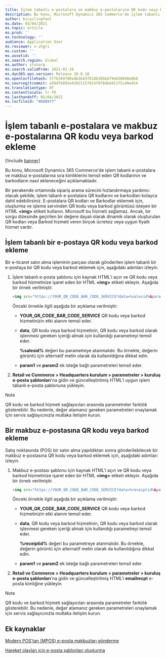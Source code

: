 ```yaml
---
title: İşlem tabanlı e-postalara ve makbuz e-postalarına QR kodu veya barkod ekleme
description: Bu konu, Microsoft Dynamics 365 Commerce'de işlem tabanlı e-postalara ve makbuz e-postalarına sıra kimliklerini temsil eden QR kodlarının ve barkodların nasıl ekleneceğini açıklamaktadır.
author: bicyclingfool
ms.date: 03/04/2021
ms.topic: article
ms.prod: ''
ms.technology: ''
audience: Application User
ms.reviewer: v-chgri
ms.custom: ''
ms.assetid: ''
ms.search.region: Global
ms.author: stuharg
ms.search.validFrom: 2021-02-16
ms.dyn365.ops.version: Release 10.0.18
ms.openlocfilehash: 5f7b349700a4b3b43f818b30bb479e630048e8b8
ms.sourcegitcommit: a58dfb892e43921157014f0784bd411f5c40e454
ms.translationtype: HT
ms.contentlocale: tr-TR
ms.lasthandoff: 05/04/2022
ms.locfileid: "8688977"
---
```

# <a name="add-a-qr-code-or-bar-code-to-transactional-and-receipt-emails"></a>İşlem tabanlı e-postalara ve makbuz e-postalarına QR kodu veya barkod ekleme

[!include [banner](includes/banner.md)]

Bu konu, Microsoft Dynamics 365 Commerce'de işlem tabanlı e-postalara ve makbuz e-postalarına sıra kimliklerini temsil eden QR kodlarının ve barkodların nasıl ekleneceğini açıklamaktadır.

Bir perakende ortamında sipariş arama sürecini hızlandırmaya yardımcı olacak şekilde, işlem tabanlı e-postalara QR kodlarını ve barkodları kolayca dahil edebilirsiniz. E-postalara QR kodları ve Barkodlar eklemek için, oluşturma ve işleme servinden QR kodu veya barkod görüntüsü isteyen bir HTML **\<img\>** etiketi kullanın. Microsoft bu hizmeti sağlamaz. Ancak, bir sorgu dizesinde geçirilen bir değere dayalı olarak dinamik olarak oluşturulan QR kodları veya Barkod hizmeti veren birçok ücretsiz veya uygun fiyatlı hizmet vardır.

## <a name="add-a-qr-code-or-bar-code-to-a-transactional-email"></a>İşlem tabanlı bir e-postaya QR kodu veya barkod ekleme

Bir e-ticaret satın alma işleminin parçası olarak gönderilen işlem tabanlı bir e-postaya bir QR kodu veya barkod eklemek için, aşağıdaki adımları izleyin.

1. İşlem tabanlı e-posta şablonu için kaynak HTML'i açın ve QR kodu veya barkod hizmetinize işaret eden bir HTML **\<img\>** etiketi ekleyin. Aşağıda bir örnek verilmiştir.

    ```HTML
    <img src="https://YOUR_QR_CODE_BAR_CODE_SERVICE?data=%salesid%&param1=value1&param2=value2" alt="%salesid%" />
    ```

    Önceki örnekle ilgili aşağıda bir açıklama verilmiştir:

    - **YOUR\_QR\_CODE\_BAR\_CODE\_SERVICE** QR kodu veya barkod hizmetinizin etki alanını temsil eder.
    - **data**, QR kodu veya barkod hizmetinin, QR kodu veya barkod olarak işlenmesi gereken içeriği almak için kullandığı parametreyi temsil eder.

        **%salesid%** değeri bu parametreye atanmalıdır. Bu örnekte, değerin görüntü için alternatif metin olarak da kullanıldığına dikkat edin.

    - **param1** ve **param2** ek isteğe bağlı parametreleri temsil eder.

1. **Retail ve Commerce \> Headquarters kurulum \> parametreler \> kuruluş e-posta şablonları**'na gidin ve güncelleştirilmiş HTML'i uygun işlem tabanlı e-posta şablonuna yükleyin.

> [!NOTE]
> QR kodu ve barkod hizmeti sağlayıcıları arasında parametreler farklılık gösterebilir. Bu nedenle, değer atamanız gereken parametreleri onaylamak için servis sağlayıcınızla mutlaka iletişim kurun.

## <a name="add-a-qr-code-or-bar-code-to-a-receipt-email"></a>Bir makbuz e-postasına QR kodu veya barkod ekleme 

Satış noktasında (POS) bir satın alma yapıldıktan sonra gönderilebilecek bir makbuz e-postasına QR kodu veya barkod eklemek için, aşağıdaki adımları izleyin.

1. Makbuz e-postası şablonu için kaynak HTML'i açın ve QR kodu veya barkod hizmetinize işaret eden bir HTML **\<img\>** etiketi ekleyin. Aşağıda bir örnek verilmiştir.

    ```HTML
    <img src="https://YOUR_QR_CODE_BAR_CODE_SERVICE?data=%receiptid%&param1=value1&param2=value2" alt="%receiptid%" />
    ```

    Önceki örnekle ilgili aşağıda bir açıklama verilmiştir:

    - **YOUR\_QR\_CODE\_BAR\_CODE\_SERVICE** QR kodu veya barkod hizmetinizin etki alanını temsil eder.
    - **data**, QR kodu veya barkod hizmetinin, QR kodu veya barkod olarak işlenmesi gereken içeriği almak için kullandığı parametreyi temsil eder.

        **%receiptid%** değeri bu parametreye atanmalıdır. Bu örnekte, değerin görüntü için alternatif metin olarak da kullanıldığına dikkat edin.

    - **param1** ve **param2** ek isteğe bağlı parametreleri temsil eder.

1. **Retail ve Commerce \> Headquarters kurulum \> parametreler \> kuruluş e-posta şablonları**'na gidin ve güncelleştirilmiş HTML'i **emailrecpt** e-posta kimliğine yükleyin.

> [!NOTE]
> QR kodu ve barkod hizmeti sağlayıcıları arasında parametreler farklılık gösterebilir. Bu nedenle, değer atamanız gereken parametreleri onaylamak için servis sağlayıcınızla mutlaka iletişim kurun.

## <a name="additional-resources"></a>Ek kaynaklar

[Modern POS'tan (MPOS) e-posta makbuzları gönderme](email-receipts.md)

[Hareket olayları için e-posta şablonları oluşturma](email-templates-transactions.md)
